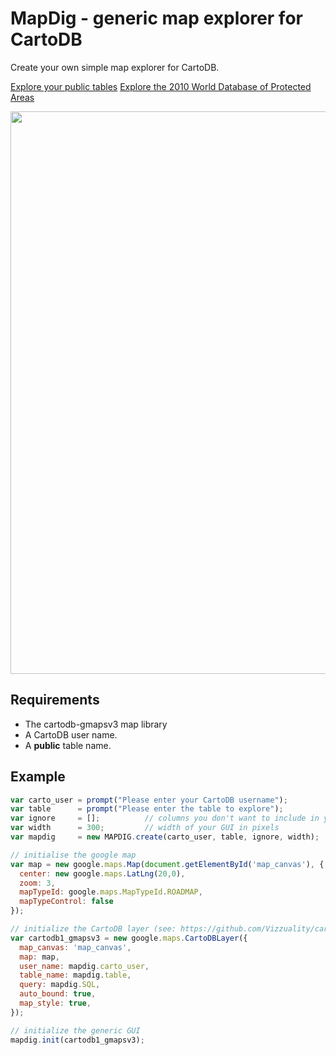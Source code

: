 MapDig - generic map explorer for CartoDB
========================================
Create your own simple map explorer for CartoDB.

[Explore your public tables](http://vizzuality.github.com/mapdig/index.html)
[Explore the 2010 World Database of Protected Areas](http://vizzuality.github.com/mapdig/wdpa.html)

<img src="http://dl.dropbox.com/u/193220/CartoDB/mapdig.png" width="900px"/>

Requirements
------------------

* The cartodb-gmapsv3 map library
* A CartoDB user name.
* A **public** table name.

Example
-------
```Javascript
var carto_user = prompt("Please enter your CartoDB username");
var table      = prompt("Please enter the table to explore");
var ignore     = [];          // columns you don't want to include in your GUI
var width      = 300;         // width of your GUI in pixels
var mapdig     = new MAPDIG.create(carto_user, table, ignore, width);

// initialise the google map
var map = new google.maps.Map(document.getElementById('map_canvas'), {
  center: new google.maps.LatLng(20,0),
  zoom: 3,
  mapTypeId: google.maps.MapTypeId.ROADMAP,
  mapTypeControl: false
});

// initialize the CartoDB layer (see: https://github.com/Vizzuality/cartodb-gmapsv3)
var cartodb1_gmapsv3 = new google.maps.CartoDBLayer({
  map_canvas: 'map_canvas',
  map: map,
  user_name: mapdig.carto_user,
  table_name: mapdig.table,
  query: mapdig.SQL,
  auto_bound: true,
  map_style: true,
});

// initialize the generic GUI
mapdig.init(cartodb1_gmapsv3);
```


